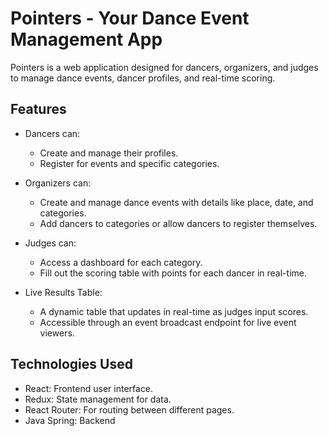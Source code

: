 # Pointers - Your Dance Event Management App

Pointers is a web application designed for dancers, organizers, and judges to manage dance events, dancer profiles, and real-time scoring.

## Features

- Dancers can:
  - Create and manage their profiles.
  - Register for events and specific categories.
- Organizers can:

  - Create and manage dance events with details like place, date, and categories.
  - Add dancers to categories or allow dancers to register themselves.

- Judges can:

  - Access a dashboard for each category.
  - Fill out the scoring table with points for each dancer in real-time.

- Live Results Table:
  - A dynamic table that updates in real-time as judges input scores.
  - Accessible through an event broadcast endpoint for live event viewers.

## Technologies Used

- React: Frontend user interface.
- Redux: State management for data.
- React Router: For routing between different pages.
- Java Spring: Backend

<!-- - Firebase: For authentication and real-time data storage (optional).
- WebSocket: For real-time communication between judges and live results table (optional). -->
